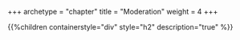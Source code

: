 +++
archetype = "chapter"
title = "Moderation"
weight = 4
+++



{{%children containerstyle="div" style="h2" description="true" %}}

